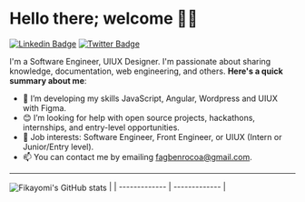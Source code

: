 # Hello there; welcome 👋🏾

[![Linkedin Badge](https://img.shields.io/badge/-fikay323-blue?style=for-the-badge&logo=Linkedin&logoColor=white&link=https://www.linkedin.com/in/oluwafikayomi-fagbenro-67b717219)](https://www.linkedin.com/in/oluwafikayomi-fagbenro-67b717219) [![Twitter Badge](https://img.shields.io/badge/-@fikay323-1ca0f1?style=for-the-badge&logo=twitter&logoColor=white&link=https://twitter.com/oluwafikay38707)](https://twitter.com/oluwafikay38707)

I'm a Software Engineer, UIUX Designer. I'm passionate about sharing knowledge, documentation, web engineering, and others.
**Here's a quick summary about me**:

- 🌱 I’m developing my skills JavaScript, Angular, Wordpress and UIUX with Figma.
- 😊 I’m looking for help with open source projects, hackathons, internships, and entry-level opportunities.
- 💼 Job interests: Software Engineer, Front Engineer, or UIUX (Intern or Junior/Entry level).
- 📫 You can contact me by emailing fagbenrocoa@gmail.com.

---

<img align="center" src="https://github-readme-stats.vercel.app/api/top-langs/?username=fikay323&langs_count=8&layout=compact&hide_border=true" alt="Fikayomi's GitHub stats" /> |
| ------------- | ------------- |
